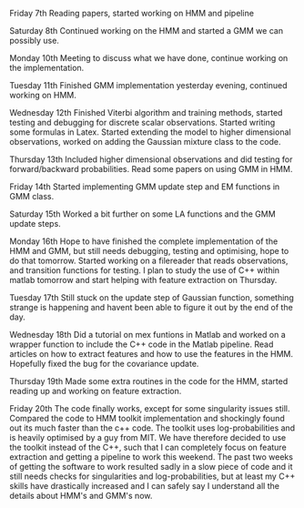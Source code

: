 Friday 7th
Reading papers, started working on HMM and pipeline

Saturday 8th
Continued working on the HMM and started a GMM we can possibly use.

Monday 10th
Meeting to discuss what we have done, continue working on the implementation.

Tuesday 11th
Finished GMM implementation yesterday evening, continued working on HMM.

Wednesday 12th
Finished Viterbi algorithm and training methods, started testing and debugging for discrete scalar observations. Started writing some formulas in Latex. Started extending the model to higher dimensional observations, worked on adding the Gaussian mixture class to the code.

Thursday 13th
Included higher dimensional observations and did testing for forward/backward probabilities. Read some papers on using GMM in HMM.

Friday 14th
Started implementing GMM update step and EM functions in GMM class.

Saturday 15th
Worked a bit further on some LA functions and the GMM update steps.

Monday 16th
Hope to have finished the complete implementation of the HMM and GMM, but still needs debugging, testing and optimising, hope to do that tomorrow. Started working on a filereader that reads observations, and transition functions for testing. I plan to study the use of C++ within matlab tomorrow and start helping with feature extraction on Thursday.

Tuesday 17th
Still stuck on the update step of Gaussian function, something strange is happening and havent been able to figure it out by the end of the day.

Wednesday 18th
Did a tutorial on mex funtions in Matlab and worked on a wrapper function to include the C++ code in the Matlab pipeline. Read articles on how to extract features and how to use the features in the HMM. Hopefully fixed the bug for the covariance update.

Thursday 19th
Made some extra routines in the code for the HMM, started reading up and working on feature extraction.

Friday 20th
The code finally works, except for some singularity issues still. Compared the code to HMM toolkit implementation and shockingly found out its much faster than the c++ code. The toolkit uses log-probabilities and is heavily optimised by a guy from MIT. We have therefore decided to use the toolkit instead of the C++, such that I can completely focus on feature extraction and getting a pipeline to work this weekend. The past two weeks of getting the software to work resulted sadly in a slow piece of code and it still needs checks for singularities and log-probabilities, but at least my C++ skills have drastically increased and I can safely say I understand all the details about HMM's and GMM's now.